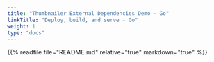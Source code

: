 ```yaml
---
title: "Thumbnailer External Dependencies Demo - Go"
linkTitle: "Deploy, build, and serve - Go"
weight: 1
type: "docs"
---
```


{{% readfile file="README.md" relative="true" markdown="true" %}}
